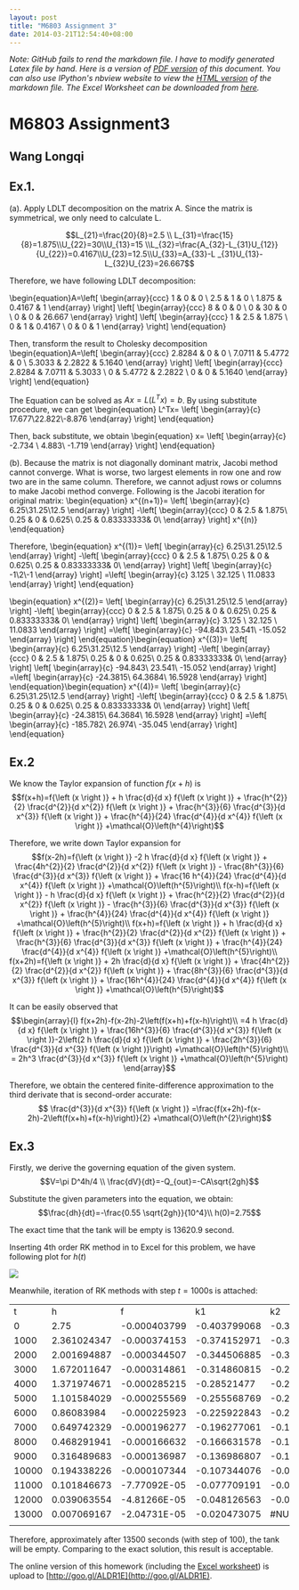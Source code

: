 ```yaml
---
layout: post
title: "M6803 Assignment 3"
date: 2014-03-21T12:54:40+08:00
---
```


<i>Note: GitHub fails to rend the markdown file. I have to modify generated Latex file by hand. Here is a version of [PDF version](https://wanglongqi.github.io/public/res/M6803.pdf) of this document. You can also use IPython's nbview website to view the [HTML version](http://goo.gl/f8JAZ4) of the markdown file. The Excel Worksheet can be downloaded from [here](https://wanglongqi.github.io/public/res/RK4.xlsx).</i>


# M6803 Assignment3
## Wang Longqi
## Ex.1.
(a). Apply LDLT decomposition on the matrix A. Since the matrix is symmetrical,
we only need to calculate L.

$$L_{21}=\frac{20}{8}=2.5 \\ L_{31}=\frac{15}{8}=1.875\\U_{22}=30\\U_{13}=15
\\L_{32}=\frac{A_{32}-L_{31}U_{12}}{U_{22}}=0.4167\\U_{23}=12.5\\U_{33}=A_{33}-L
_{31}U_{13}-L_{32}U_{23}=26.667$$

Therefore, we have following LDLT decomposition:

\begin{equation}A=\left[
\begin{array}{ccc}
1 & 0 & 0 \\
2.5 & 1 & 0 \\
1.875 & 0.4167 & 1
\end{array} \right]
\left[
\begin{array}{ccc}
8 & 0 & 0 \\
0 & 30 & 0 \\
0 & 0 & 26.667
\end{array} \right]
\left[
\begin{array}{ccc}
1 & 2.5 & 1.875 \\
0 & 1 & 0.4167 \\
0 & 0 & 1
\end{array} \right]
\end{equation}

Then, transform the result to Cholesky decomposition
\begin{equation}A=\left[
\begin{array}{ccc}
2.8284 & 0 & 0 \\
7.0711 & 5.4772 & 0 \\
5.3033 & 2.2822 & 5.1640
\end{array} \right]
\left[
\begin{array}{ccc}
2.8284 & 7.0711 & 5.3033 \\
0 & 5.4772 & 2.2822 \\
0 & 0 & 5.1640
\end{array} \right]
\end{equation}

The Equation can be solved as $Ax=L(L^Tx)=b$. By using substitute procedure, we
can get
\begin{equation} L^Tx=
\left[
\begin{array}{c}
17.677\\22.822\\-8.876
\end{array} \right]
\end{equation}

Then, back substitute, we obtain
\begin{equation} x=
\left[
\begin{array}{c}
-2.734 \\  4.883\\ -1.719
\end{array} \right]
\end{equation}

(b). Because the matrix is not diagonally dominant matrix, Jacobi method cannot
converge. What is worse, two largest elements in row one and row two are in the
same column. Therefore, we cannot adjust rows or columns to make Jacobi method
converge. Following is the Jacobi iteration for original matrix:
\begin{equation} x^{(n+1)}=
\left[
\begin{array}{c}
6.25\\31.25\\12.5
\end{array} \right]
-\left[
\begin{array}{ccc}
0 &         2.5       &  1.875\\
0.25      &  0       &  0.625\\
0.25      &  0.83333333&  0\\
\end{array} \right] x^{(n)}
\end{equation}

Therefore,
\begin{equation} x^{(1)}=
\left[
\begin{array}{c}
6.25\\31.25\\12.5
\end{array} \right]
-\left[
\begin{array}{ccc}
0 &         2.5       &  1.875\\
0.25      &  0       &  0.625\\
0.25      &  0.83333333&  0\\
\end{array} \right]
\left[
\begin{array}{c}
-1\\2\\-1
\end{array} \right]
=\left[
\begin{array}{c}
3.125   \\  32.125    \\ 11.0833
\end{array} \right]
\end{equation}

\begin{equation} x^{(2)}=
\left[
\begin{array}{c}
6.25\\31.25\\12.5
\end{array} \right]
-\left[
\begin{array}{ccc}
0 &         2.5       &  1.875\\
0.25      &  0       &  0.625\\
0.25      &  0.83333333&  0\\
\end{array} \right]
\left[
\begin{array}{c}
3.125   \\  32.125    \\ 11.0833
\end{array} \right]
=\left[
\begin{array}{c}
-94.843\\
 23.541\\
-15.052
\end{array} \right]
\end{equation}\begin{equation} x^{(3)}=
\left[
\begin{array}{c}
6.25\\31.25\\12.5
\end{array} \right]
-\left[
\begin{array}{ccc}
0 &         2.5       &  1.875\\
0.25      &  0       &  0.625\\
0.25      &  0.83333333&  0\\
\end{array} \right]
\left[
\begin{array}{c}
-94.843\\
 23.541\\
-15.052
\end{array} \right]
=\left[
\begin{array}{c}
-24.3815\\
 64.3684\\
 16.5928
\end{array} \right]
\end{equation}\begin{equation} x^{(4)}=
\left[
\begin{array}{c}
6.25\\31.25\\12.5
\end{array} \right]
-\left[
\begin{array}{ccc}
0 &         2.5       &  1.875\\
0.25      &  0       &  0.625\\
0.25      &  0.83333333&  0\\
\end{array} \right]
\left[
\begin{array}{c}
-24.3815\\
 64.3684\\
 16.5928
\end{array} \right]
=\left[
\begin{array}{c}
-185.782\\
  26.974\\
 -35.045
\end{array} \right]
\end{equation}

## Ex.2
We know the Taylor expansion of function $f(x+h)$ is
$$f(x+h)=f{\left (x \right )} + h  \frac{d}{d x} f{\left (x \right )} +
\frac{h^{2}}{2}  \frac{d^{2}}{d x^{2}}  f{\left (x \right )} + \frac{h^{3}}{6}
\frac{d^{3}}{d x^{3}}  f{\left (x \right )}  + \frac{h^{4}}{24} \frac{d^{4}}{d
x^{4}}  f{\left (x \right )} +\mathcal{O}\left(h^{4}\right)$$

Therefore, we write down Taylor expansion for
$$f(x-2h)=f{\left (x \right )} -2 h  \frac{d}{d x} f{\left (x \right )} +
\frac{4h^{2}}{2}  \frac{d^{2}}{d x^{2}}  f{\left (x \right )} - \frac{8h^{3}}{6}
\frac{d^{3}}{d x^{3}}  f{\left (x \right )}  + \frac{16 h^{4}}{24}
\frac{d^{4}}{d x^{4}}  f{\left (x \right )} +\mathcal{O}\left(h^{5}\right)\\
f(x-h)=f{\left (x \right )} - h  \frac{d}{d x} f{\left (x \right )} +
\frac{h^{2}}{2}  \frac{d^{2}}{d x^{2}}  f{\left (x \right )} - \frac{h^{3}}{6}
\frac{d^{3}}{d x^{3}}  f{\left (x \right )}  + \frac{h^{4}}{24} \frac{d^{4}}{d
x^{4}}  f{\left (x \right )} +\mathcal{O}\left(h^{5}\right)\\
f(x+h)=f{\left (x \right )} + h  \frac{d}{d x} f{\left (x \right )} +
\frac{h^{2}}{2}  \frac{d^{2}}{d x^{2}}  f{\left (x \right )} + \frac{h^{3}}{6}
\frac{d^{3}}{d x^{3}}  f{\left (x \right )}  + \frac{h^{4}}{24} \frac{d^{4}}{d
x^{4}}  f{\left (x \right )} +\mathcal{O}\left(h^{5}\right)\\
f(x+2h)=f{\left (x \right )} + 2h  \frac{d}{d x} f{\left (x \right )} +
\frac{4h^{2}}{2}  \frac{d^{2}}{d x^{2}}  f{\left (x \right )} + \frac{8h^{3}}{6}
\frac{d^{3}}{d x^{3}}  f{\left (x \right )}  + \frac{16h^{4}}{24} \frac{d^{4}}{d
x^{4}}  f{\left (x \right )} +\mathcal{O}\left(h^{5}\right)$$

It can be easily observed that
$$\begin{array}{l}
f(x+2h)-f(x-2h)-2\left(f(x+h)+f(x-h)\right)\\
=4 h  \frac{d}{d x} f{\left (x \right )} + \frac{16h^{3}}{6}  \frac{d^{3}}{d
x^{3}}  f{\left (x \right )}-2\left(2 h  \frac{d}{d x} f{\left (x \right )} +
\frac{2h^{3}}{6}  \frac{d^{3}}{d x^{3}}  f{\left (x \right )}\right)
+\mathcal{O}\left(h^{5}\right)\\
= 2h^3  \frac{d^{3}}{d x^{3}}  f{\left (x \right )}
+\mathcal{O}\left(h^{5}\right)
\end{array}$$

Therefore, we obtain the centered finite-difference approximation to the third
derivate that is second-order accurate:
$$ \frac{d^{3}}{d x^{3}}  f{\left (x \right )}
=\frac{f(x+2h)-f(x-2h)-2\left(f(x+h)+f(x-h)\right)}{2}
+\mathcal{O}\left(h^{2}\right)$$

## Ex.3
Firstly, we derive the governing equation of the given system.
$$V=\pi D^4h/4 \\
\frac{dV}{dt}=-Q_{out}=-CA\sqrt{2gh}$$

Substitute the given parameters into the equation, we obtain:
$$\frac{dh}{dt}=-\frac{0.55 \sqrt{2gh}}{10^4}\\
h(0)=2.75$$

The exact time that the tank will be empty is 13620.9 second.

Inserting 4th order RK method in to Excel for this problem, we have following
plot for $h(t)$

![](http://wanglongqi.github.io/public/images/RK100.png)

Meanwhile, iteration of RK methods with step $t=1000$s is attached:

<table>
    <tr>
        <td>t</td>
        <td>h</td>
        <td>f</td>
        <td>k1</td>
        <td>k2</td>
        <td>k3</td>
        <td>k4</td>
    </tr>
    <tr>
        <td>0</td>
        <td>2.75</td>
        <td>-0.000403799</td>
        <td>-0.403799068</td>
        <td>-0.388693465</td>
        <td>-0.3892691</td>
        <td>-0.374129719</td>
    </tr>
    <tr>
        <td>1000</td>
        <td>2.361024347</td>
        <td>-0.000374153</td>
        <td>-0.374152971</td>
        <td>-0.359024038</td>
        <td>-0.359648126</td>
        <td>-0.344479461</td>
    </tr>
    <tr>
        <td>2000</td>
        <td>2.001694887</td>
        <td>-0.000344507</td>
        <td>-0.344506885</td>
        <td>-0.329350421</td>
        <td>-0.330031862</td>
        <td>-0.314827988</td>
    </tr>
    <tr>
        <td>3000</td>
        <td>1.672011647</td>
        <td>-0.000314861</td>
        <td>-0.314860815</td>
        <td>-0.299671369</td>
        <td>-0.300421766</td>
        <td>-0.285174771</td>
    </tr>
    <tr>
        <td>4000</td>
        <td>1.371974671</td>
        <td>-0.000285215</td>
        <td>-0.28521477</td>
        <td>-0.269985097</td>
        <td>-0.270819965</td>
        <td>-0.255518962</td>
    </tr>
    <tr>
        <td>5000</td>
        <td>1.101584029</td>
        <td>-0.000255569</td>
        <td>-0.255568769</td>
        <td>-0.240288934</td>
        <td>-0.241229683</td>
        <td>-0.225859126</td>
    </tr>
    <tr>
        <td>6000</td>
        <td>0.86083984</td>
        <td>-0.000225923</td>
        <td>-0.225922843</td>
        <td>-0.210578713</td>
        <td>-0.211656061</td>
        <td>-0.196192678</td>
    </tr>
    <tr>
        <td>7000</td>
        <td>0.649742329</td>
        <td>-0.000196277</td>
        <td>-0.196277061</td>
        <td>-0.180847533</td>
        <td>-0.182107814</td>
        <td>-0.166514572</td>
    </tr>
    <tr>
        <td>8000</td>
        <td>0.468291941</td>
        <td>-0.000166632</td>
        <td>-0.166631578</td>
        <td>-0.151083097</td>
        <td>-0.152600965</td>
        <td>-0.136813845</td>
    </tr>
    <tr>
        <td>9000</td>
        <td>0.316489683</td>
        <td>-0.000136987</td>
        <td>-0.136986807</td>
        <td>-0.121261112</td>
        <td>-0.123168435</td>
        <td>-0.10706284</td>
    </tr>
    <tr>
        <td>10000</td>
        <td>0.194338226</td>
        <td>-0.000107344</td>
        <td>-0.107344076</td>
        <td>-0.091325871</td>
        <td>-0.093889789</td>
        <td>-0.077173919</td>
    </tr>
    <tr>
        <td>11000</td>
        <td>0.101846673</td>
        <td>-7.77092E-05</td>
        <td>-0.077709191</td>
        <td>-0.061114172</td>
        <td>-0.065014768</td>
        <td>-0.046731644</td>
    </tr>
    <tr>
        <td>12000</td>
        <td>0.039063554</td>
        <td>-4.81266E-05</td>
        <td>-0.048126563</td>
        <td>-0.029822809</td>
        <td>-0.037842242</td>
        <td>-0.008509661</td>
    </tr>
    <tr>
        <td>13000</td>
        <td>0.007069167</td>
        <td>-2.04731E-05</td>
        <td>-0.020473075</td>
        <td>#NUM!</td>
        <td>#NUM!</td>
        <td>#NUM!</td>
    </tr>
    <tr>
        <td></td>
        <td></td>
        <td></td>
        <td></td>
        <td></td>
        <td></td>
        <td></td>
    </tr>
</table>

Therefore, approximately after 13500 seconds (with step of 100), the tank will
be empty. Comparing to the exact
solution, this result is acceptable.

The online version of this homework (including the [Excel
worksheet](https://wanglongqi.github.io/public/res/RK4.xlsx)) is upload to
[http://goo.gl/ALDR1E](http://goo.gl/ALDR1E).


